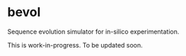 # bevol

Sequence evolution simulator for in-silico experimentation.

This is work-in-progress. To be updated soon.
